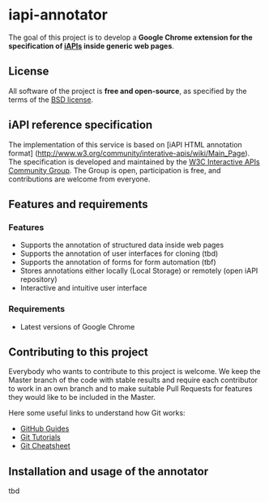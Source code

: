 iapi-annotator
==============

The goal of this project is to develop a **Google Chrome extension for the specification of 
[iAPIs](http://www.w3.org/community/interative-apis/) inside generic web pages**.


License
-------
All software of the project is **free and open-source**, as specified by the terms 
of the [BSD license](https://github.com/floriandanielit/iapi-annotator/blob/master/LICENSE.txt).


iAPI reference specification
----------
The implementation of this service is based on [iAPI HTML annotation format]
(http://www.w3.org/community/interative-apis/wiki/Main_Page). The specification is developed and 
maintained by the [W3C Interactive APIs Community Group](http://www.w3.org/community/interative-apis/).
The Group is open, participation is free, and contributions are welcome from everyone.


Features and requirements
---------

### Features

* Supports the annotation of structured data inside web pages
* Supports the annotation of user interfaces for cloning (tbd)
* Supports the annotation of forms for form automation (tbf)
* Stores annotations either locally (Local Storage) or remotely (open iAPI repository)
* Interactive and intuitive user interface


### Requirements

* Latest versions of Google Chrome


Contributing to this project
-------------

Everybody who wants to contribute to this project is welcome. We keep the Master branch 
of the code with stable results and require each contributor to work in an own branch
and to make suitable Pull Requests for features they would like to be included in the 
Master.

Here some useful links to understand how Git works:

* [GitHub Guides](https://guides.github.com/)
* [Git Tutorials](https://www.atlassian.com/git)
* [Git Cheatsheet](http://ndpsoftware.com/git-cheatsheet.html#loc=local_repo;)


Installation and usage of the annotator
----------------

tbd
